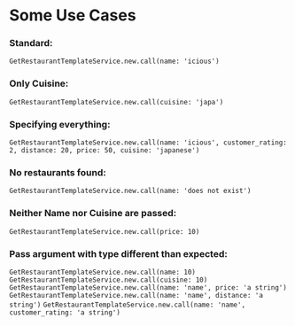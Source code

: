 # Some Use Cases

### Standard:

```GetRestaurantTemplateService.new.call(name: 'icious')```

### Only Cuisine:
```GetRestaurantTemplateService.new.call(cuisine: 'japa')```

### Specifying everything:
```GetRestaurantTemplateService.new.call(name: 'icious', customer_rating: 2, distance: 20, price: 50, cuisine: 'japanese')```

### No restaurants found:
```GetRestaurantTemplateService.new.call(name: 'does not exist')```

### Neither Name nor Cuisine are passed:
```GetRestaurantTemplateService.new.call(price: 10)```

### Pass argument with type different than expected:
```GetRestaurantTemplateService.new.call(name: 10)```
```GetRestaurantTemplateService.new.call(cuisine: 10)```
```GetRestaurantTemplateService.new.call(name: 'name', price: 'a string')```
```GetRestaurantTemplateService.new.call(name: 'name', distance: 'a string')```
```GetRestaurantTemplateService.new.call(name: 'name', customer_rating: 'a string')```